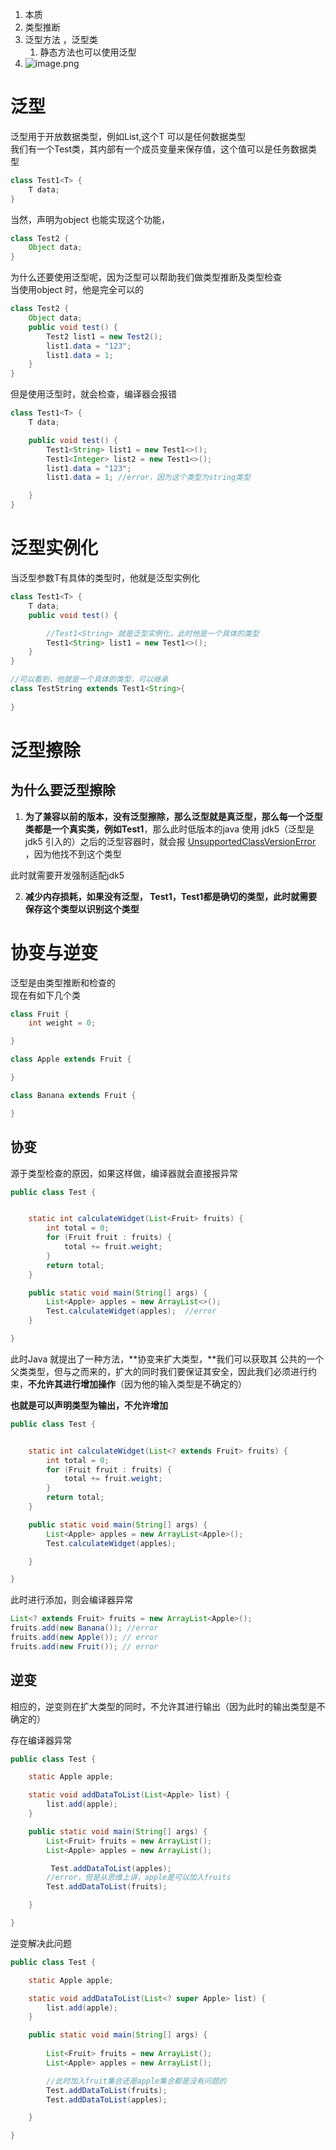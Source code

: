 1. 本质
2. 类型推断
3. 泛型方法 ，泛型类
   1. 静态方法也可以使用泛型 
4. ![image.png](https://cdn.nlark.com/yuque/0/2024/png/40371726/1712853649139-c5122039-bde4-40dc-893a-6dfc1259078f.png#averageHue=%2329262a&clientId=u675781cf-573c-4&from=paste&height=503&id=u642b1d74&originHeight=1005&originWidth=2249&originalType=binary&ratio=2&rotation=0&showTitle=false&size=221182&status=done&style=none&taskId=u8bbf3db1-372e-476e-9950-acb8445ba35&title=&width=1124.5)

<a name="oRM02"></a>
# 泛型
 泛型用于开放数据类型，例如List<T>,这个T 可以是任何数据类型<br />我们有一个Test类，其内部有一个成员变量来保存值，这个值可以是任务数据类型
```java
class Test1<T> {
    T data;
}
```
当然，声明为object 也能实现这个功能，
```java
class Test2 {
    Object data;
}
```
为什么还要使用泛型呢，因为泛型可以帮助我们做类型推断及类型检查<br />当使用object 时，他是完全可以的
```java
class Test2 {
    Object data;
    public void test() {
        Test2 list1 = new Test2();
        list1.data = "123";
        list1.data = 1;
    }
}
```
但是使用泛型时，就会检查，编译器会报错
```java
class Test1<T> {
    T data;

    public void test() {
        Test1<String> list1 = new Test1<>();
        Test1<Integer> list2 = new Test1<>();
        list1.data = "123";
        list1.data = 1; //error，因为这个类型为string类型

    }
}
```
<a name="WlVgM"></a>
# 泛型实例化
当泛型参数T有具体的类型时，他就是泛型实例化
```java
class Test1<T> {
    T data;
    public void test() {

        //Test1<String> 就是泛型实例化，此时他是一个具体的类型
        Test1<String> list1 = new Test1<>();
    }
}

//可以看到，他就是一个具体的类型，可以继承
class TestString extends Test1<String>{
    
}

```
<a name="hLLwJ"></a>
# 泛型擦除
<a name="JQpib"></a>
## 为什么要泛型擦除

1. **为了兼容以前的版本，**没有泛型擦除，那么泛型就是真泛型，那么每一个**泛型类都是一个真实类，例如Test1<String>**，那么此时低版本的java 使用 jdk5（泛型是jdk5 引入的）之后的泛型容器时，就会报 [UnsupportedClassVersionError](https://links.jianshu.com/go?to=https%3A%2F%2Fdocs.oracle.com%2Fjavase%2F8%2Fdocs%2Fapi%2Fjava%2Flang%2FUnsupportedClassVersionError.html) ，因为他找不到这个类型

此时就需要开发强制适配jdk5

2. **减少内存损耗，**如果没有泛型，	Test1<String>，Test1<Integer>都是确切的类型，此时就需要**保存这个类型以识别这个类型**
<a name="iDINp"></a>
# 协变与逆变
泛型是由类型推断和检查的<br />现在有如下几个类
```java
class Fruit {
    int weight = 0;

}

class Apple extends Fruit {

}

class Banana extends Fruit {

}
```
<a name="pb4i1"></a>
## 协变
源于类型检查的原因，如果这样做，编译器就会直接报异常
```java
public class Test {


    static int calculateWidget(List<Fruit> fruits) {
        int total = 0;
        for (Fruit fruit : fruits) {
            total += fruit.weight;
        }
        return total;
    }

    public static void main(String[] args) {
        List<Apple> apples = new ArrayList<>();
        Test.calculateWidget(apples);  //error
    }

}

```
此时Java 就提出了一种方法，**协变来扩大类型，**我们可以获取其 公共的一个父类类型，但与之而来的，扩大的同时我们要保证其安全，因此我们必须进行约束，**不允许其进行增加操作**（因为他的输入类型是不确定的）

**也就是可以声明类型为输出，不允许增加**
```java
public class Test {


    static int calculateWidget(List<? extends Fruit> fruits) {
        int total = 0;
        for (Fruit fruit : fruits) {
            total += fruit.weight;
        }
        return total;
    }

    public static void main(String[] args) {
        List<Apple> apples = new ArrayList<Apple>();
        Test.calculateWidget(apples);

    }

}
```
此时进行添加，则会编译器异常
```java
List<? extends Fruit> fruits = new ArrayList<Apple>();
fruits.add(new Banana()); //error
fruits.add(new Apple()); // error
fruits.add(new Fruit()); // error
```

<a name="OmelM"></a>
## 逆变
相应的，逆变则在扩大类型的同时，不允许其进行输出（因为此时的输出类型是不确定的）

存在编译器异常
```java
public class Test {

    static Apple apple;

    static void addDataToList(List<Apple> list) {
        list.add(apple);
    }

    public static void main(String[] args) {
        List<Fruit> fruits = new ArrayList();
        List<Apple> apples = new ArrayList();

         Test.addDataToList(apples);
        //error，但是从思维上讲，apple是可以加入fruits
        Test.addDataToList(fruits); 

    }

}
```
逆变解决此问题
```java
public class Test {

    static Apple apple;

    static void addDataToList(List<? super Apple> list) {
        list.add(apple);
    }

    public static void main(String[] args) {
    
        List<Fruit> fruits = new ArrayList();
        List<Apple> apples = new ArrayList();

        //此时加入fruit集合还是apple集合都是没有问题的
        Test.addDataToList(fruits);
        Test.addDataToList(apples);

    }

}
```

